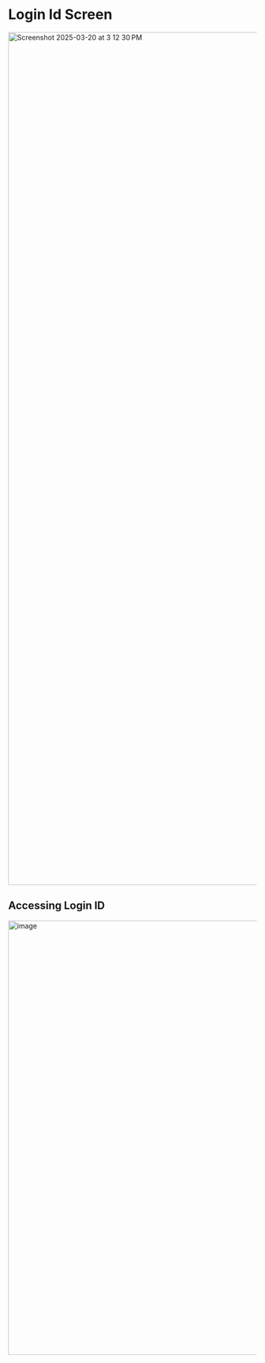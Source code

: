 # Login Id Screen
<img width="1728" alt="Screenshot 2025-03-20 at 3 12 30 PM" src="https://github.com/user-attachments/assets/f018f1fb-5097-42e6-85af-699ba4607548" />


## Accessing Login ID
<img width="550" height="880" alt="image" src="https://github.com/user-attachments/assets/4801beb2-f857-4512-8ac1-c5eb8b100519" />

